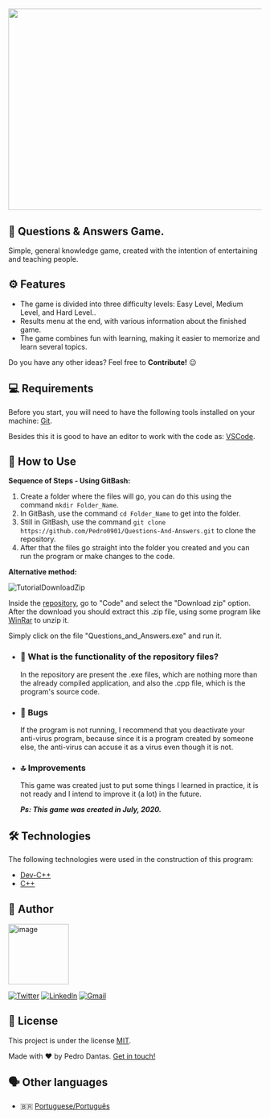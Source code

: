 <h1 align="center">
  <img src="http://www.vgizy.com/wp-content/uploads/2019/06/question-answer-qa.jpg" width="730px" height="400px" />
  
</h1>

## 🧩 Questions & Answers Game.

Simple, general knowledge game, created with the intention of entertaining and teaching people.

## :gear: Features

* The game is divided into three difficulty levels: Easy Level, Medium Level, and Hard Level..
* Results menu at the end, with various information about the finished game.
* The game combines fun with learning, making it easier to memorize and learn several topics.

Do you have any other ideas? Feel free to <b>Contribute!</b> 😉

## 💻 Requirements

Before you start, you will need to have the following tools installed on your machine: [Git](https://git-scm.com/).

Besides this it is good to have an editor to work with the code as: [VSCode](https://code.visualstudio.com/).

## 📜 How to Use

<b>Sequence of Steps - Using GitBash:</b>

  1. Create a folder where the files will go, you can do this using the command ```mkdir Folder_Name```.
  2. In GitBash, use the command ```cd Folder_Name``` to get into the folder.
  3. Still in GitBash, use the command ```git clone https://github.com/Pedro0901/Questions-And-Answers.git``` to clone the repository.
  4. After that the files go straight into the folder you created and you can run the program or make changes to the code.
  
<b>Alternative method:</b>

![TutorialDownloadZip](https://user-images.githubusercontent.com/67847487/120869465-ebe93080-c56c-11eb-92ea-0d284cfd3153.jpg)

Inside the [repository](https://github.com/Pedro0901/Questions-And-Answers), go to "Code" and select the "Download zip" option. After the download you should extract this .zip file, using some program like [WinRar](https://www.win-rar.com/download.html?&L=0) to unzip it.

Simply click on the file "Questions_and_Answers.exe" and run it.

  * ### 🤔 What is the functionality of the repository files?
    In the repository are present the .exe files, which are nothing more than the already compiled application, and also the .cpp file, which is the program's source code.
   
  * ### 🐞 Bugs
    If the program is not running, I recommend that you deactivate your anti-virus program, because since it is a program created by someone else, the anti-virus can accuse it as a virus even though it is not.
    
  * ### 🔝 Improvements
    This game was created just to put some things I learned in practice, it is not ready and I intend to improve it (a lot) in the future.
    
    <i><b>Ps: This game was created in July, 2020.</i></b>
    
## :hammer_and_wrench: Technologies

The following technologies were used in the construction of this program:

- [Dev-C++](http://orwelldevcpp.blogspot.com/)
- [C++](http://www.cplusplus.org/)

## :superhero: Author

<a href="https://www.github.com/Pedro0901/"><img src="https://avatars.githubusercontent.com/u/67847487?v=4" alt="image" height="120" width="120" />

[![Twitter](https://img.shields.io/badge/Twitter-1DA1F2?style=for-the-badge&logo=twitter&logoColor=white&link=https://twitter.com/oPedro0901)](https://twitter.com/oPedro0901)
[![LinkedIn](https://img.shields.io/badge/LinkedIn-0077B5?style=for-the-badge&logo=linkedin&logoColor=white&link=https://www.linkedin.com/in/pedro-paulo-dantas-costa/)](https://www.linkedin.com/in/pedro-paulo-dantas-costa/)
[![Gmail](https://img.shields.io/badge/Gmail-D14836?style=for-the-badge&logo=gmail&logoColor=white&link=mailto:0901dantaspedro@gmail.com)](mailto:0901dantaspedro@gmail.com)

## 📝 License

This project is under the license [MIT](https://github.com/Pedro0901/Questions-And-Answers/blob/master/LICENSE.txt).

Made with ❤️ by Pedro Dantas. [Get in touch!](https://www.linkedin.com/in/pedro-paulo-dantas-costa/)
  
## 🗣️ Other languages
  
  * 🇧🇷 [Portuguese/Português](https://github.com/Pedro0901/Questions-And-Answers/blob/master/README.md)
